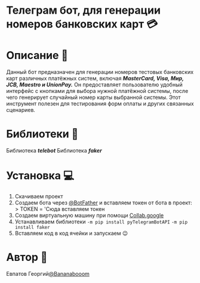 # Телеграм бот, для генерации номеров банковских карт 💳

# Описание 🌴

Данный бот предназначен для генерации номеров тестовых банковских карт различных платёжных систем, включая ***MasterCard, Visa, Мир, JCB, Maestro и UnionPay.*** Он предоставляет пользователю удобный интерфейс с кнопками для выбора нужной платёжной системы, после чего генерирует случайный номер карты выбранной системы. Этот инструмент полезен для тестирования форм оплаты и других связанных сценариев.

# Библиотеки 📖

Библиотека ***telebot***
Библиотека ***faker***

# Установка 💻

1. Скачиваем проект
2. Создаем бота через [@BotFather](https://t.me/BotFather) и вставляем токен от бота в проект:
       > TOKEN = 'Сюда вставляем токен
3. Создаем виртуальную машину при помощи [Collab.google](https://colab.research.google.com/)
4. Устанавливаем библиотеки
`-m pip install pyTelegramBotAPI`
`-m pip install faker`
5. Вставляем код в код ячейки и запускаем 😉
# Автор 🙂
Евпатов Георгий[@Bananabooom](https://t.me/Bananabooom)
